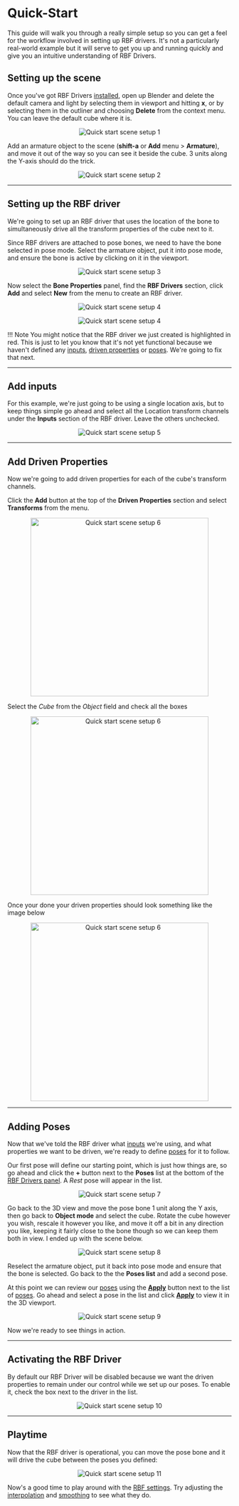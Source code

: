 # Quick-Start

This guide will walk you through a really simple setup so you can get a feel for the workflow
involved in setting up RBF drivers. It's not a particularly real-world example but it will
serve to get you up and running quickly and give you an intuitive understanding of RBF Drivers.

## Setting up the scene

Once you've got RBF Drivers [installed](../../installation), open up Blender and delete the
default camera and light by selecting them in viewport and hitting **x**, or by selecting them in
the outliner and choosing **Delete** from the context menu. You can leave the default cube where
it is.

<p style="text-align:center"><img src="../../img/quickstart_001.jpg" alt="Quick start scene setup 1"/></p>

Add an armature object to the scene (**shift-a** or **Add** menu > **Armature**), and move it
out of the way so you can see it beside the cube. 3 units along the Y-axis should do the trick.

<p style="text-align:center"><img src="../../img/quickstart_002.jpg" alt="Quick start scene setup 2"/></p>

___________________________________________________________________________________________________

## Setting up the RBF driver

We're going to set up an RBF driver that uses the location of the bone to simultaneously drive all
the transform properties of the cube next to it.

Since RBF drivers are attached to pose bones, we need to have the bone selected in pose mode.
Select the armature object, put it into pose mode, and ensure the bone is active by clicking on it
in the viewport.

<p style="text-align:center"><img src="../../img/quickstart_003.jpg" alt="Quick start scene setup 3"/></p>

Now select the **Bone Properties** panel, find the **RBF Drivers** section, click **Add** and select **New** from the menu to create an RBF driver.

<p style="text-align:center"><img src="../../img/quickstart_004.jpg" alt="Quick start scene setup 4"/></p>

<p style="text-align:center"><img src="../../img/quickstart_004b.jpg" alt="Quick start scene setup 4"/></p>

!!! Note
    You might notice that the RBF driver we just created is highlighted in red. This is just to let
    you know that it's not yet functional because we haven't defined any
    [inputs](../inputs), [driven properties](../driven-properties) or
    [poses](../poses). We're going to fix that next.

___________________________________________________________________________________________________

## Add inputs

For this example, we're just going to be using a single location axis, but to keep things simple go
ahead and select all the Location transform channels under the **Inputs** section of the RBF driver.
Leave the others unchecked.

<p style="text-align:center"><img src="../../img/quickstart_005.jpg" alt="Quick start scene setup 5"/></p>

___________________________________________________________________________________________________

## Add Driven Properties

Now we're going to add driven properties for each of the cube's transform channels.

Click the **Add** button at the top of the **Driven Properties** section and select **Transforms**
from the menu.

<p style="text-align:center"><img src="../../img/quickstart_006.jpg" alt="Quick start scene setup 6" width=400/></p>

Select the *Cube* from the *Object* field and check all the boxes

<p style="text-align:center"><img src="../../img/quickstart_006a.jpg" alt="Quick start scene setup 6" width=400/></p>

Once your done your driven properties should look something like the image below

<p style="text-align:center"><img src="../../img/quickstart_006b.jpg" alt="Quick start scene setup 6" width=400/></p>

___________________________________________________________________________________________________

## Adding Poses

Now that we've told the RBF driver what [inputs](../inputs) we're using, and what properties
we want to be driven, we're ready to define [poses](../poses) for it to follow.

Our first pose will define our starting point, which is just how things are, so go ahead and click the
**+** button next to the **Poses** list at the bottom of the
[RBF Drivers panel](../managing-drivers). A *Rest* pose will appear in the list.

<p style="text-align:center"><img src="../../img/quickstart_007.jpg" alt="Quick start scene setup 7"/></p>

Go back to the 3D view and move the pose bone 1 unit along the Y axis, then go back to
**Object mode** and select the cube. Rotate the cube however you wish, rescale it however you
like, and move it off a bit in any direction you like, keeping it fairly close to the bone though
so we can keep them both in view. I ended up with the scene below.

<p style="text-align:center"><img src="../../img/quickstart_008.jpg" alt="Quick start scene setup 8"/></p>

Reselect the armature object, put it back into pose mode and ensure that the bone is selected.
Go back to the the **Poses list** and add a second pose.

At this point we can review our [poses](../poses) using the
[**Apply**](../poses#viewing-and-updating-poses) button next to the list of
[poses](../poses). Go ahead and select a pose in the list and click
[**Apply**](../poses#viewing-and-updating-poses) to view it in the 3D viewport.

<p style="text-align:center"><img src="../../img/quickstart_009.jpg" alt="Quick start scene setup 9"/></p>

Now we're ready to see things in action.

___________________________________________________________________________________________________

## Activating the RBF Driver

By default our RBF Driver will be disabled because we want the driven properties to remain under
our control while we set up our poses. To enable it, check the box next to the driver in
the list.

<p style="text-align:center">
<img src="../../img/drivers_panel_mutehlt.jpg" alt="Quick start scene setup 10"/>
</p>

___________________________________________________________________________________________________

## Playtime

Now that the RBF driver is operational, you can move the pose bone and it will drive the cube
between the poses you defined:

<p style="text-align:center">
<img src="../../img/quickstart_010.gif" alt="Quick start scene setup 11"/>
</p>

Now's a good time to play around with the [RBF settings](../rbf-settings). Try adjusting
the [interpolation](../rbf-settings#interpolation) and
[smoothing](../rbf-settings#smoothing) to see what they do.
